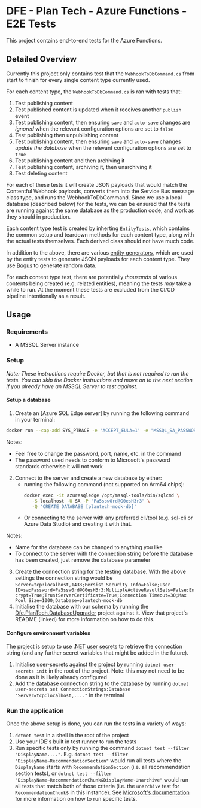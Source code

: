 # DFE - Plan Tech - Azure Functions - E2E Tests

This project contains end-to-end tests for the Azure Functions.

## Detailed Overview

Currently this project only contains test that the `WebhookToDbCommand.cs` from start to finish for every single content type currently used.

For each content type, the `WebhookToDbCommand.cs` is ran with tests that:
1. Test publishing content
2. Test published content is updated when it receives another `publish` event
3. Test publishing content, then ensuring `save` and `auto-save` changes are _ignored_ when the relevant configuration options are set to `false`
4. Test publishing then unpublishing content
5. Test publishing content, then ensuring `save` and `auto-save` changes _update the database_ when the relevant configuration options are set to `true`
6. Test publishing content and then archiving it
7. Test publishing content, archiving it, then unarchiving it
8. Test deleting content

For each of these tests it will create JSON payloads that would match the Contentful Webhook payloads, converts them into the Service Bus message class type, and runs the WebhookToDbCommand. Since we use a local database (described below) for the tests, we can be ensured that the tests are running against the same database as the production code, and work as they should in production.

Each content type test is created by inherting [`EntityTests`](/EntityTests/EntityTests.cs), which contains the common setup and teardown methods for each content type, along with the actual tests themselves. Each derived class should not have much code.

In addition to the above, there are various [entity generators](/Generators/BaseGenerator.cs), which are used by the entity tests to generate JSON payloads for each content type. They use [Bogus](https://github.com/bchavez/Bogus) to generate random data.

For each content type test, there are potentially _thousands_ of various contents being created (e.g. related entities), meaning the tests _may_ take a while to run. At the moment these tests are excluded from the CI/CD pipeline intentionally as a result.

## Usage

### Requirements

- A MSSQL Server instance

### Setup

_Note: These instructions require Docker, but that is not required to run the tests. You can skip the Docker instructions and move on to the next section if you already have an MSSQL Server to test against._

#### Setup a database

1. Create an [Azure SQL Edge server] by running the following command in your terminal:
```bash
docker run --cap-add SYS_PTRACE -e 'ACCEPT_EULA=1' -e "MSSQL_SA_PASSWORD=Pa5ssw0rd@G0esH3r3" -p 1433:1433 --name azuresqledge -d mcr.microsoft.com/azure-sql-edge`.
```
Notes:
- Feel free to change the password, port, name, etc. in the command
- The password used needs to conform to Microsoft's password standards otherwise it will not work

2. Connect to the server and create a new database by either:
   - running the following command (not supported on Arm64 chips):
       ```bash
       docker exec -it azuresqledge /opt/mssql-tools/bin/sqlcmd \
          -S localhost -U SA -P "Pa5ssw0rd@G0esH3r3" \
          -Q 'CREATE DATABASE [plantech-mock-db]'
       ```
   - Or connecting to the server with any preferred cli/tool (e.g. sql-cli or Azure Data Studio) and creating it with that.

Notes:
   - Name for the database can be changed to anything you like
   - To connect to the server with the connection string before the database has been created, just remove the database parameter

3. Create the connection string for the testing database. With the above settings the connection string would be `Server=tcp:localhost,1433;Persist Security Info=False;User ID=sa;Password=Pa5ssw0rd@G0esH3r3;MultipleActiveResultSets=False;Encrypt=True;TrustServerCertificate=True;Connection Timeout=30;Max Pool Size=1000;Database=plantech-mock-db`
4. Initialise the database with our schema by running the [Dfe.PlanTech.DatabaseUpgrader](../../src/Dfe.PlanTech.DatabaseUpgrader/) project against it. View that project's README (linked) for more information on how to do this.

#### Configure environment variables

The project is setup to use [.NET user secrets](https://learn.microsoft.com/en-us/aspnet/core/security/app-secrets?view=aspnetcore-8.0&tabs=windows) to retrieve the connection string (and any further secret variables that might be added in the future).

1. Initialise user-secrets against the project by running `dotnet user-secrets init` in the root of the project. Note: this may not need to be done as it is likely already configured
2. Add the database connection string to the database by running `dotnet user-secrets set ConnectionStrings:Database "Server=tcp:localhost,...."` in the terminal

### Run the application

Once the above setup is done, you can run the tests in a variety of ways:
1. `dotnet test` in a shell in the root of the project
2. Use your IDE's built in test runner to run the tests
3. Run specific tests only by running the command `dotnet test --filter "DisplayName...."`. E.g. `dotnet test --filter "DisplayName~RecommendationSection"` would run all tests where the `DisplayName` starts with `RecommendationSection` (i.e. all recommendation section tests), or `dotnet test --filter "DisplayName~RecommendationChunk&DisplayName~Unarchive"` would run all tests that match both of those criteria (i.e. the `unarchive` test for `RecommendationChunk`s in this instance). See [Microsoft's documentation](https://learn.microsoft.com/en-us/dotnet/core/testing/selective-unit-tests?pivots=mstest) for more information on how to run specific tests.
